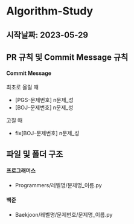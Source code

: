 # Algorithm-Study

## 시작날짜: 2023-05-29

## PR 규칙 및 Commit Message 규칙

#### Commit Message

최초로 올릴 때
- [PGS-문제번호] n문제_성
- [BOJ-문제번호] n문제_성

고칠 때 
- fix[BOJ-문제번호] n문제_성

## 파일 및 폴더 구조

#### 프로그래머스

- Programmers/레벨명/문제명_이름.py

#### 백준

- Baekjoon/레벨명/문제번호/문제명_이름.py
